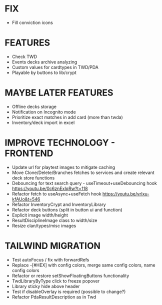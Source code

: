 # FIX
- Fill conviction icons

# FEATURES
- Check TWD
- Events decks archive analyzing
- Custom values for cardtypes in TWD/PDA
- Playable by buttons to lib/crypt

# MAYBE LATER FEATURES
- Offline decks storage
- Notification on Incognito mode
- Prioritize exact matches in add card (more than twda)
- Inventory/deck import in excel

# IMPROVE TECHNOLOGY - FRONTEND
- Update url for playtest images to mitigate caching
- Move Clone/Delete/Branches fetches to services and create relevant deck store functions
- Debouncing for text search query - useTimeout+useDebouncing hook https://youtu.be/0c6znExIqRw?t=118
- Refactor fetch to useAsync+useFetch hook https://youtu.be/vrIxu-kfAUo&t=546
- Refactor InventoryCrypt and InventoryLibrary
- Refactor deck buttons (split in button ui and function)
- Explicit image width/height
- ResultDisciplineImage class to width/size
- Resize clan/types/misc images

# TAILWIND MIGRATION
- Test autoFocus / fix with forwardRefs
- Replace -[#HEX] with config colors, merge same config colors, name config colors
- Refactor or restore setShowFloatingButtons functionality
- TwdLibraryByType click to freeze popover
- Library sticky hide above header
- Test if disableOverlay is required (possible to change?)
- Refactor PdaResultDescription as in Twd
